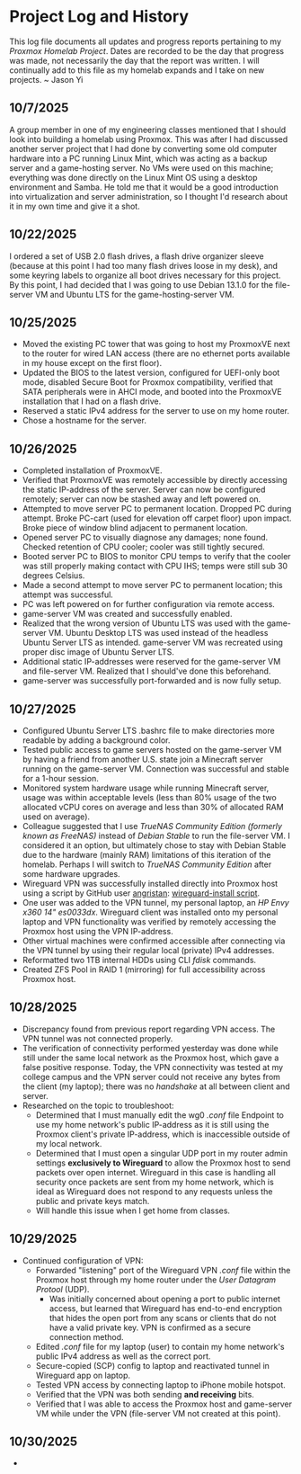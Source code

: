 <!--Title-->
# Project Log and History
This log file documents all updates and progress reports pertaining to my *Proxmox Homelab Project*. Dates are recorded to be the day that progress was made, not necessarily the day that the report was written. I will continually add to this file as my homelab expands and I take on new projects. ~ Jason Yi

<!--Begin logs-->
## 10/7/2025
A group member in one of my engineering classes mentioned that I should look into building a homelab using Proxmox. This was after I had discussed another server project that I had done by converting some old computer hardware into a PC running Linux Mint, which was acting as a backup server and a game-hosting server. No VMs were used on this machine; everything was done directly on the Linux Mint OS using a desktop environment and Samba. He told me that it would be a good introduction into virtualization and server administration, so I thought I'd research about it in my own time and give it a shot.

## 10/22/2025
I ordered a set of USB 2.0 flash drives, a flash drive organizer sleeve (because at this point I had too many flash drives loose in my desk), and some keyring labels to organize all boot drives necessary for this project. By this point, I had decided that I was going to use Debian 13.1.0 for the file-server VM and Ubuntu LTS for the game-hosting-server VM.

## 10/25/2025
* Moved the existing PC tower that was going to host my ProxmoxVE next to the router for wired LAN access (there are no ethernet ports available in my house except on the first floor).
* Updated the BIOS to the latest version, configured for UEFI-only boot mode, disabled Secure Boot for Proxmox compatibility, verified that SATA peripherals were in AHCI mode, and booted into the ProxmoxVE installation that I had on a flash drive.
* Reserved a static IPv4 address for the server to use on my home router.
* Chose a hostname for the server.

## 10/26/2025
* Completed installation of ProxmoxVE.
* Verified that ProxmoxVE was remotely accessible by directly accessing the static IP-address of the server. Server can now be configured remotely; server can now be stashed away and left powered on.
* Attempted to move server PC to permanent location. Dropped PC during attempt. Broke PC-cart (used for elevation off carpet floor) upon impact. Broke piece of window blind adjacent to permanent location.
* Opened server PC to visually diagnose any damages; none found. Checked retention of CPU cooler; cooler was still tightly secured.
* Booted server PC to BIOS to monitor CPU temps to verify that the cooler was still properly making contact with CPU IHS; temps were still sub 30 degrees Celsius.
* Made a second attempt to move server PC to permanent location; this attempt was successful.
* PC was left powered on for further configuration via remote access.
* game-server VM was created and successfully enabled.
* Realized that the wrong version of Ubuntu LTS was used with the game-server VM. Ubuntu Desktop LTS was used instead of the headless Ubuntu Server LTS as intended. game-server VM was recreated using proper disc image of Ubuntu Server LTS.
* Additional static IP-addresses were reserved for the game-server VM and file-server VM. Realized that I should've done this beforehand.
* game-server was successfully port-forwarded and is now fully setup.

## 10/27/2025
* Configured Ubuntu Server LTS .bashrc file to make directories more readable by adding a background color.
* Tested public access to game servers hosted on the game-server VM by having a friend from another U.S. state join a Minecraft server running on the game-server VM. Connection was successful and stable for a 1-hour session.
* Monitored system hardware usage while running Minecraft server, usage was within acceptable levels (less than 80% usage of the two allocated vCPU cores on average and less than 30% of allocated RAM used on average).
* Colleague suggested that I use *TrueNAS Community Edition (formerly known as FreeNAS)* instead of *Debian Stable* to run the file-server VM. I considered it an option, but ultimately chose to stay with Debian Stable due to the hardware (mainly RAM) limitations of this iteration of the homelab. Perhaps I will switch to *TrueNAS Community Edition* after some hardware upgrades.
* Wireguard VPN was successfully installed directly into Proxmox host using a script by GitHub user [angristan](https://github.com/angristan/): [wireguard-install script](https://github.com/angristan/wireguard-install).
* One user was added to the VPN tunnel, my personal laptop, an *HP Envy x360 14" es0033dx*. Wireguard client was installed onto my personal laptop and VPN functionality was verified by remotely accessing the Proxmox host using the VPN IP-address.
* Other virtual machines were confirmed accessible after connecting via the VPN tunnel by using their regular local (private) IPv4 addresses.
* Reformatted two 1TB internal HDDs using CLI *fdisk* commands.
* Created ZFS Pool in RAID 1 (mirroring) for full accessibility across Proxmox host.

## 10/28/2025
* Discrepancy found from previous report regarding VPN access. The VPN tunnel was not connected properly.
* The verification of connectivity performed yesterday was done while still under the same local network as the Proxmox host, which gave a false positive response. Today, the VPN connectivity was tested at my college campus and the VPN server could not receive any bytes from the client (my laptop); there was no *handshake* at all between client and server.
* Researched on the topic to troubleshoot:
  * Determined that I must manually edit the wg0 *.conf* file Endpoint to use my home network's public IP-address as it is still using the Proxmox client's private IP-address, which is inaccessible outside of my local network.
  * Determined that I must open a singular UDP port in my router admin settings **exclusively to Wireguard** to allow the Proxmox host to send packets over open internet. Wireguard in this case is handling all security once packets are sent from my home network, which is ideal as Wireguard does not respond to any requests unless the public and private keys match.
  * Will handle this issue when I get home from classes.

## 10/29/2025
* Continued configuration of VPN:
  * Forwarded "listening" port of the Wireguard VPN *.conf* file within the Proxmox host through my home router under the *User Datagram Protool* (UDP).
    * Was initially concerned about opening a port to public internet access, but learned that Wireguard has end-to-end encryption that hides the open port from any scans or clients that do not have a valid private key. VPN is confirmed as a secure connection method.
  * Edited *.conf* file for my laptop (user) to contain my home network's public IPv4 address as well as the correct port.
  * Secure-copied (SCP) config to laptop and reactivated tunnel in Wireguard app on laptop.
  * Tested VPN access by connecting laptop to iPhone mobile hotspot.
  * Verified that the VPN was both sending **and receiving** bits.
  * Verified that I was able to access the Proxmox host and game-server VM while under the VPN (file-server VM not created at this point).

## 10/30/2025
* 
